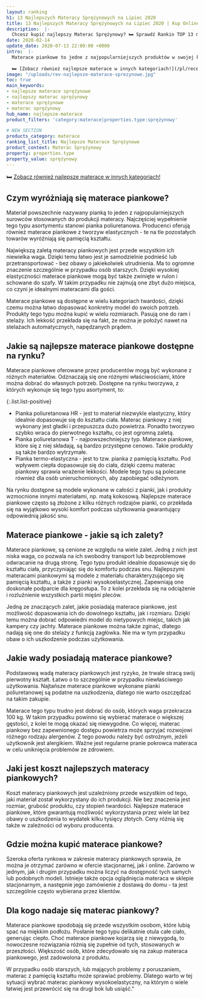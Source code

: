 ```yaml
---
layout: ranking
h1: 13 Najlepszych Materacy Sprężynowych na Lipiec 2020
title: 13 Najlepszych Materacy Sprężynowych na Lipiec 2020 | Kup Online
description:  |-
  Chcesz kupić najlepszy Materac Sprężynowy? 🛏️ Sprawdź Rankin TOP 13 na Lipiec 2020 🥇 najlepsze marki i atrakcyjne ceny już od 703 złotych - kup online!"
date: 2020-02-14
update_date: 2020-07-13 22:00:00 +0000
intro:  |-
  Materace piankowe to jedne z najpopularniejszych produktów w swojej kategorii.  Są one chętnie wybierane ze względu na szereg właściwości oraz sporą dostępność. Rozwój w dziedzinie chemii sprawił, że obecnie na rynku można dostać materace piankowe wykonane z różnego rodzaju tworzyw. Charakteryzują je zróżnicowane właściwości i wiele zalet, dla których warto wybrać właśnie ten typ produktu. Jaki materac piankowy będzie najlepszy?
  
  🛏️ [Zobacz również najlepsze materace w innych kategoriach!](/pl/recenzje/najlepsze-materace.html)
image: "/uploads/rev-najlepsze-materace-sprezynowe.jpg"
toc: true
main_keywords:
- najlepsze materace sprężynowe
- najlepszy materac sprężynowy
- materace sprężynowe
- materac sprężynowy
hub_name: najlepsze-materace
product_filters: 'category:materace|properties.type:sprężynowy'

# NEW SECTION
products_category: materace
ranking_list_title: Najlepsze Materace Sprężynowe
product_context: Materac Sprężynowy
property: properties.type
property_value: sprężynowy
---
```


🛏️ [Zobacz również najlepsze materace w innych kategoriach!](/pl/recenzje/najlepsze-materace.html)

## Czym wyróżniają się materace piankowe?

Materiał powszechnie nazywany pianką to jeden z najpopularniejszych surowców stosowanych do produkcji materacy. Najczęściej wypełnienie tego typu asortymentu stanowi pianka poliuretanowa. Producenci oferują również materace piankowe z tworzyw elastycznych - te na tle pozostałych towarów wyróżniają się pamięcią kształtu.

Największą zaletą materacy piankowych jest przede wszystkim ich niewielka waga. Dzięki temu łatwo jest je samodzielnie podnieść lub przetransportować - bez obawy o jakiekolwiek utrudnienia. Ma to ogromne znaczenie szczególnie w przypadku osób starszych. Dzięki wysokiej elastyczności materace piankowe mogą być także zwinięte w rulon i schowane do szafy. W takim przypadku nie zajmują one zbyt dużo miejsca, co czyni je idealnymi materacami dla gości.

Materace piankowe są dostępne w wielu kategoriach twardości, dzięki czemu można łatwo dopasować konkretny model do swoich potrzeb. Produkty tego typu można kupić w wielu rozmiarach. Pasują one do ram i stelaży. Ich lekkość przekłada się na fakt, że można je położyć nawet na stelażach automatycznych, napędzanych prądem.

## Jakie są najlepsze materace piankowe dostępne na rynku?

Materace piankowe oferowane przez producentów mogą być wykonane z różnych materiałów. Odznaczają się one różnymi właściwościami, które można dobrać do własnych potrzeb. Dostępne na rynku tworzywa, z których wykonuje się tego typu asortyment, to:

{:.list.list-positive}

* Pianka poliuretanowa HR - jest to materiał niezwykle elastyczny, który idealnie dopasowuje się do kształtu ciała. Materac piankowy z niej wykonany jest gładki i przepuszcza dużo powietrza. Ponadto tworzywo szybko wraca do pierwotnego kształtu, co jest ogromną zaletą.
* Pianka poliuretanowa T - najpowszechniejszy typ. Materace piankowe, które się z niej składają, są bardzo przystępne cenowo. Takie produkty są także bardzo wytrzymałe.
* Pianka termo-elastyczna - jest to tzw. pianka z pamięcią kształtu. Pod wpływem ciepła dopasowuje się do ciała, dzięki czemu materac piankowy sprawia wrażenie lekkości. Modele tego typu są polecane również dla osób unieruchomionych, aby zapobiegać odleżynom.

Na rynku dostępne są modele wykonane w całości z pianki, jak i produkty wzmocnione innymi materiałami, np. matą kokosową. Najlepsze materace piankowe często są złożone z kilku różnych rodzajów pianki, co przekłada się na wyjątkowo wysoki komfort podczas użytkowania gwarantujący odpowiednią jakość snu.

## Materace piankowe - jakie są ich zalety?

Materace piankowe, są cenione ze względu na wiele zalet. Jedną z nich jest niska waga, co pozwala na ich swobodny transport lub bezproblemowe odwracanie na drugą stronę. Tego typu produkt idealnie dopasowuje się do kształtu ciała, przyczyniając się do komfortu podczas snu. Najlepszymi materacami piankowymi są modele z materiału charakteryzującego się pamięcią kształtu, a także z pianki wysokoelastycznej. Zapewniają one doskonałe podparcie dla kręgosłupa. To z kolei przekłada się na odciążenie i rozluźnienie wszystkich partii mięśni pleców.

Jedną ze znaczących zalet, jakie posiadają materace piankowe, jest możliwość dopasowania ich do dowolnego kształtu, jak i rozmiaru. Dzięki temu można dobrać odpowiedni model do nietypowych miejsc, takich jak kampery czy jachty. Materace piankowe można także zginać, dlatego nadają się one do stelaży z funkcją zagłówka. Nie ma w tym przypadku obaw o ich uszkodzenie podczas użytkowania.

## Jakie wady posiadają materace piankowe?

Podstawową wadą materacy piankowych jest ryzyko, że trwale stracą swój pierwotny kształt. Łatwo o to szczególnie w przypadku niewłaściwego użytkowania. Najtańsze materace piankowe wykonane pianki poliuretanowej są podatne na uszkodzenia, dlatego nie warto oszczędzać na takim zakupie.

Materace tego typu trudno jest dobrać do osób, których waga przekracza 100 kg. W takim przypadku powinno się wybierać materace o większej gęstości, z kolei te mogą okazać się niewygodne. Co więcej, materac piankowy bez zapewnionego dostępu powietrza może sprzyjać rozwojowi różnego rodzaju alergenów. Z tego powodu należy być ostrożnym, jeżeli użytkownik jest alergikiem. Ważne jest regularne pranie pokrowca materaca w celu uniknięcia problemów ze zdrowiem.

## Jaki jest koszt najlepszych materacy piankowych?

Koszt materacy piankowych jest uzależniony przede wszystkim od tego, jaki materiał został wykorzystany do ich produkcji. Nie bez znaczenia jest rozmiar, grubość produktu, czy stopień twardości. Najlepsze materace piankowe, które gwarantują możliwość wykorzystania przez wiele lat bez obawy o uszkodzenia to wydatek kilku tysięcy złotych. Ceny różnią się także w zależności od wyboru producenta.

## Gdzie można kupić materace piankowe?

Szeroka oferta rynkowa w zakresie materacy piankowych sprawia, że można je otrzymać zarówno w ofercie stacjonarnej, jak i online. Zarówno w jednym, jak i drugim przypadku można liczyć na dostępność tych samych lub podobnych modeli. Istnieje także opcja oglądnięcia materaca w sklepie stacjonarnym, a następnie jego zamówienie z dostawą do domu - ta jest szczególnie często wybierana przez klientów.

## Dla kogo nadaje się materac piankowy?

Materace piankowe spodobają się przede wszystkim osobom, które lubią spać na miękkim podłożu. Posłanie tego typu delikatnie otula całe ciało, generując ciepło. Choć materace piankowe kojarzą się z niewygodą, to nowoczesne rozwiązania różnią się zupełnie od tych, stosowanych w przeszłości. Większość osób, które zdecydowało się na zakup materaca piankowego, jest zadowolona z produktu.

W przypadku osób starszych, lub mających problemy z poruszaniem, materac z pamięcią kształtu może sprawiać problemy. Dlatego warto w tej sytuacji wybrać materac piankowy wysokoelastyczny, na którym o wiele łatwiej jest przewrócić się na drugi bok lub usiąść."